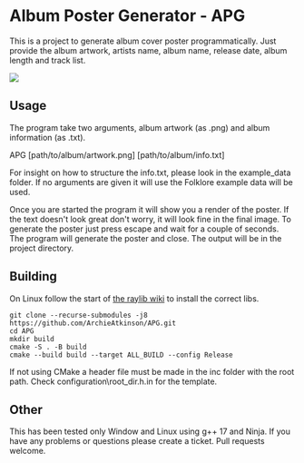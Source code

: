 # Album Poster Generator - APG

This is a project to generate album cover poster programmatically. Just provide the album artwork, artists name, album name, release date, album length and track list. 

![](example_output/folklore-Taylor_Swift.png)

## Usage

The program take two arguments, album artwork (as .png) and album information (as .txt).

APG [path/to/album/artwork.png] [path/to/album/info.txt]

For insight on how to structure the info.txt, please look in the example_data folder. If no arguments are given it will use the Folklore example data will be used.

Once you are started the program it will show you a render of the poster. If the text doesn't look great don't worry, it will look fine in the final image. To generate the poster just press escape and wait for a couple of seconds. The program will generate the poster and close. The output will be in the project directory.  

## Building

On Linux follow the start of [the raylib wiki](https://github.com/raysan5/raylib/wiki/Working-on-GNU-Linux) to install the correct libs.

`git clone --recurse-submodules -j8 https://github.com/ArchieAtkinson/APG.git`  
`cd APG`    
`mkdir build`   
`cmake -S . -B build`   
`cmake --build build --target ALL_BUILD --config Release`   

If not using CMake a header file must be made in the inc folder with the root path. Check configuration\root_dir.h.in for the template. 

## Other

This has been tested only Window and Linux using g++ 17 and Ninja. If you have any problems or questions please create a ticket. Pull requests welcome. 